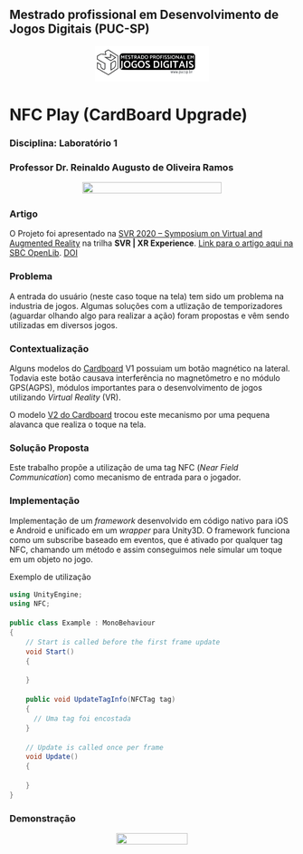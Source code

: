 
## Mestrado profissional em Desenvolvimento de Jogos Digitais (PUC-SP)

<p align="center">
<img class="mestrado" src="https://raw.githubusercontent.com/ezefranca/Damas/master/logo_mestrado_new.png" width="40%" height="40%">
</p>


# NFC Play (CardBoard Upgrade)
### Disciplina: Laboratório 1 
### Professor Dr. Reinaldo Augusto de Oliveira Ramos

<p align="center">
<img class="mestrado" src="https://raw.githubusercontent.com/ezefranca/VRNFC/master/Design/logo03.png" width="70%" height="70%">
</p>


### Artigo

O Projeto foi apresentado na [SVR 2020 – Symposium on Virtual and Augmented Reality](https://svr2020.cin.ufpe.br/) na trilha **SVR | XR Experience**. [Link para o artigo aqui na SBC OpenLib](https://sol.sbc.org.br/index.php/svr_estendido/article/view/12964). [DOI](https://doi.org/10.5753/svr_estendido.2020.12964)

### Problema

A entrada do usuário (neste caso toque na tela) tem sido um problema na industria de jogos. Algumas soluções com a utlização de temporizadores (aguardar olhando algo para realizar a ação) foram propostas e vêm sendo utilizadas em diversos jogos.

### Contextualização

Alguns modelos do [Cardboard]() V1 possuiam um botão magnético na lateral. Todavia este botão causava interferência no magnetômetro e no módulo GPS(AGPS), módulos importantes para o desenvolvimento de jogos utilizando *Virtual Reality* (VR). 

O modelo [V2 do Cardboard]() trocou este mecanismo por uma pequena alavanca que realiza o toque na tela.

### Solução Proposta

Este trabalho propõe a utilização de uma tag NFC (*Near Field Communication*) como mecanismo de entrada para o jogador. 

### Implementação

Implementação de um *framework* desenvolvido em código nativo para iOS e Android e unificado em um *wrapper* para Unity3D. O framework funciona como um subscribe baseado em eventos, que é ativado por qualquer tag NFC, chamando um método e assim conseguimos nele simular um toque em um objeto no jogo.

Exemplo de utilização

```c#
using UnityEngine;
using NFC;

public class Example : MonoBehaviour
{
    // Start is called before the first frame update
    void Start()
    {

    }

    public void UpdateTagInfo(NFCTag tag)
    {
      // Uma tag foi encostada
    }

    // Update is called once per frame
    void Update()
    {
       
    }
}
```

### Demonstração

<p align="center">
  <a href="https://youtu.be/l8VaDQliRLA">
<img class="mestrado" src="http://i3.ytimg.com/vi/l8VaDQliRLA/hqdefault.jpg" width="50%" height="50%">
  </a>
</p>

